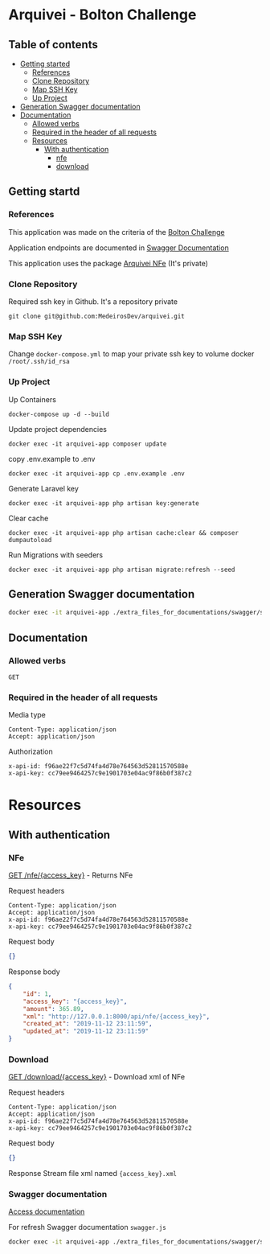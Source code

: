 # Arquivei - Bolton Challenge

## Table of contents
- [Getting started](#getting-started)
    * [References](#references)
    * [Clone Repository](#clone-repository)
    * [Map SSH Key](#map-ssh-key)
    * [Up Project](#up-project)
- [Generation Swagger documentation](#Generation-swagger-documentation)
- [Documentation](#documentation)
    * [Allowed verbs](#allowed-verbs)
    * [Required in the header of all requests](#required-in-the-header-of-all-requests)
    * [Resources](#resources)
        * [With authentication](#with-authentication)
            * [nfe](#nfe)
            * [download](#download)

## Getting startd

### References
This application was made on the criteria of the [Bolton Challenge](https://public.3.basecamp.com/p/9wuA4g7RB79CBJkjvCzdKNFS)

Application endpoints are documented in [Swagger Documentation](http://127.0.0.1:8000/swagger/index.html)

This application uses the package [Arquivei NFe](https://github.com/MedeirosDev/arquivei-nfe) (It's private)

### Clone Repository
Required ssh key in Github. It's a repository private 
```
git clone git@github.com:MedeirosDev/arquivei.git
```

### Map SSH Key
Change `docker-compose.yml` to map your private ssh key to volume docker `/root/.ssh/id_rsa`


### Up Project
Up Containers
```
docker-compose up -d --build
```

Update project dependencies
```
docker exec -it arquivei-app composer update
```

copy .env.example to .env
```
docker exec -it arquivei-app cp .env.example .env
```

Generate Laravel key
```
docker exec -it arquivei-app php artisan key:generate
```


Clear cache
```
docker exec -it arquivei-app php artisan cache:clear && composer dumpautoload
```

Run Migrations with seeders
```
docker exec -it arquivei-app php artisan migrate:refresh --seed
```


## Generation Swagger documentation
```bash
docker exec -it arquivei-app ./extra_files_for_documentations/swagger/swagger.sh
``` 


## Documentation
### Allowed verbs
 `GET`

### Required in the header of all requests
Media type
```
Content-Type: application/json
Accept: application/json
```

Authorization
```
x-api-id: f96ae22f7c5d74fa4d78e764563d52811570588e
x-api-key: cc79ee9464257c9e1901703e04ac9f86b0f387c2
```

# Resources
## With authentication
### NFe
[GET /nfe/{access_key}](http://127.0.0.1:8000/nfe/{access_key}) - Returns NFe

Request headers
```
Content-Type: application/json
Accept: application/json
x-api-id: f96ae22f7c5d74fa4d78e764563d52811570588e
x-api-key: cc79ee9464257c9e1901703e04ac9f86b0f387c2
```

Request body
```json
{}
```

Response body
```json
{
    "id": 1,
    "access_key": "{access_key}",
    "amount": 365.89,
    "xml": "http://127.0.0.1:8000/api/nfe/{access_key}",
    "created_at": "2019-11-12 23:11:59",
    "updated_at": "2019-11-12 23:11:59"
}
```

### Download
[GET /download/{access_key}](http://127.0.0.1:8000/download/{access_key}) - Download xml of NFe

Request headers
```
Content-Type: application/json
Accept: application/json
x-api-id: f96ae22f7c5d74fa4d78e764563d52811570588e
x-api-key: cc79ee9464257c9e1901703e04ac9f86b0f387c2
```

Request body
```json
{}
```

Response Stream file xml named `{access_key}.xml`


### Swagger documentation
[Access documentation](http://127.0.0.1:8000/swagger/index.html) 

For refresh Swagger documentation `swagger.js`
```bash
docker exec -it arquivei-app ./extra_files_for_documentations/swagger/swagger.sh
``` 
